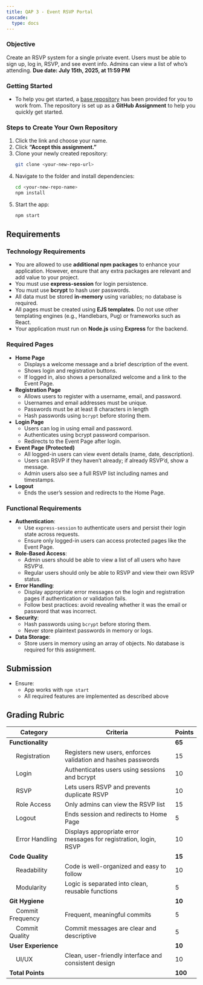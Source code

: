 ```yaml
---
title: QAP 3 - Event RSVP Portal
cascade:
  type: docs
---
```


### Objective
Create an RSVP system for a single private event. Users must be able to sign up, log in, RSVP, and see event info. Admins can view a list of who’s attending.
**Due date: July 15th, 2025, at 11:59 PM**

### Getting Started
- To help you get started, a [base repository](https://classroom.github.com/a/qnroT32v) has been provided for you to work from. The repository is set up as a **GitHub Assignment** to help you quickly get started.

### Steps to Create Your Own Repository
1. Click the link and choose your name.
2. Click **“Accept this assignment.”**
3. Clone your newly created repository:
   ```bash
   git clone <your-new-repo-url>
   ```
4. Navigate to the folder and install dependencies:
   ```bash
   cd <your-new-repo-name>
   npm install
   ```
5. Start the app:
   ```bash
   npm start
   ```

## Requirements
### Technology Requirements
- You are allowed to use **additional npm packages** to enhance your application. However, ensure that any extra packages are relevant and add value to your project.
- You must use **express-session** for login persistence.
- You must use **bcrypt** to hash user passwords.
- All data must be stored **in-memory** using variables; no database is required.
- All pages must be created using **EJS templates**. Do not use other templating engines (e.g., Handlebars, Pug) or frameworks such as React.
- Your application must run on **Node.js** using **Express** for the backend.

### Required Pages
- **Home Page**
  - Displays a welcome message and a brief description of the event.
  - Shows login and registration buttons.
  - If logged in, also shows a personalized welcome and a link to the Event Page.
- **Registration Page**
  - Allows users to register with a username, email, and password.
  - Usernames and email addresses must be unique.
  - Passwords must be at least 8 characters in length
  - Hash passwords using `bcrypt` before storing them.
- **Login Page**
  - Users can log in using email and password.
  - Authenticates using bcrypt password comparison.
  - Redirects to the Event Page after login.
- **Event Page (Protected)**
  - All logged-in users can view event details (name, date, description).
  - Users can RSVP if they haven’t already; if already RSVP’d, show a message.
  - Admin users also see a full RSVP list including names and timestamps.
- **Logout**
  - Ends the user’s session and redirects to the Home Page.

### Functional Requirements

- **Authentication**:
  - Use `express-session` to authenticate users and persist their login state across requests.
  - Ensure only logged-in users can access protected pages like the Event Page.
- **Role-Based Access**:
  - Admin users should be able to view a list of all users who have RSVP’d.
  - Regular users should only be able to RSVP and view their own RSVP status.
- **Error Handling**:
  - Display appropriate error messages on the login and registration pages if authentication or validation fails.
  - Follow best practices: avoid revealing whether it was the email or password that was incorrect.
- **Security**:
  - Hash passwords using `bcrypt` before storing them.
  - Never store plaintext passwords in memory or logs.
- **Data Storage**:
  - Store users in memory using an array of objects. No database is required for this assignment.

## Submission
- Ensure:
  - App works with `npm start`
  - All required features are implemented as described above

## Grading Rubric

| Category                                 | Criteria                                                          | Points  |
|------------------------------------------|-------------------------------------------------------------------|---------|
| **Functionality**                        |                                                                   | **65**  |
| &nbsp;&nbsp;&nbsp;&nbsp;Registration     | Registers new users, enforces validation and hashes passwords     | 15      |
| &nbsp;&nbsp;&nbsp;&nbsp;Login            | Authenticates users using sessions and bcrypt                     | 10      |
| &nbsp;&nbsp;&nbsp;&nbsp;RSVP             | Lets users RSVP and prevents duplicate RSVP                       | 10      |
| &nbsp;&nbsp;&nbsp;&nbsp;Role Access      | Only admins can view the RSVP list                                | 15      |
| &nbsp;&nbsp;&nbsp;&nbsp;Logout           | Ends session and redirects to Home Page                           | 5       |
| &nbsp;&nbsp;&nbsp;&nbsp;Error Handling   | Displays appropriate error messages for registration, login, RSVP | 10      |
| **Code Quality**                         |                                                                   | **15**  |
| &nbsp;&nbsp;&nbsp;&nbsp;Readability      | Code is well-organized and easy to follow                         | 10      |
| &nbsp;&nbsp;&nbsp;&nbsp;Modularity       | Logic is separated into clean, reusable functions                 | 5       |
| **Git Hygiene**                          |                                                                   | **10**  |
| &nbsp;&nbsp;&nbsp;&nbsp;Commit Frequency | Frequent, meaningful commits                                      | 5       |
| &nbsp;&nbsp;&nbsp;&nbsp;Commit Quality   | Commit messages are clear and descriptive                         | 5       |
| **User Experience**                      |                                                                   | **10**  |
| &nbsp;&nbsp;&nbsp;&nbsp;UI/UX            | Clean, user-friendly interface and consistent design              | 10      |
| **Total Points**                         |                                                                   | **100** |
```
